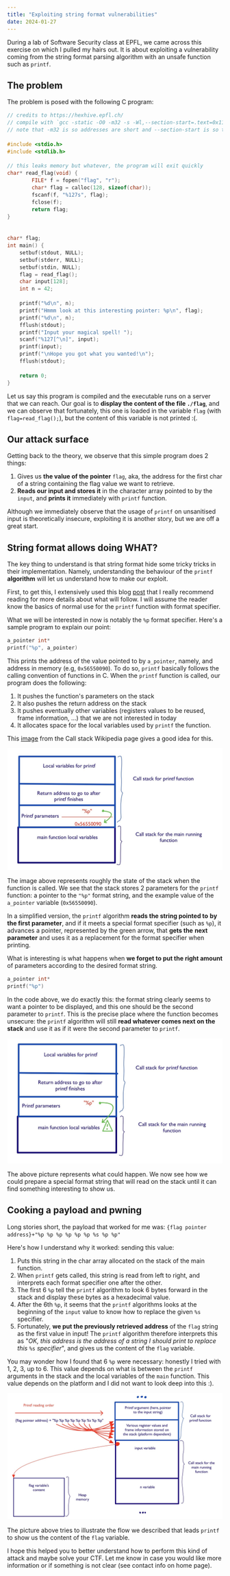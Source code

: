 ```yaml
---
title: "Exploiting string format vulnerabilities"
date: 2024-01-27
---
```


During a lab of Software Security class at EPFL, we came across this exercise on
which I pulled my hairs out. It is about exploiting a vulnerability coming from
the string format parsing algorithm with an unsafe function such as `printf`.

## The problem

The problem is posed with the following C program:

```c
// credits to https://hexhive.epfl.ch/
// compile with `gcc -static -O0 -m32 -s -Wl,--section-start=.text=0x11111111 2.c`
// note that -m32 is so addresses are short and --section-start is so there's no NULL in the address

#include <stdio.h>
#include <stdlib.h>

// this leaks memory but whatever, the program will exit quickly
char* read_flag(void) {
        FILE* f = fopen("flag", "r");
        char* flag = calloc(128, sizeof(char));
        fscanf(f, "%127s", flag);
        fclose(f);
        return flag;
}


char* flag;
int main() {
    setbuf(stdout, NULL);
    setbuf(stderr, NULL);
    setbuf(stdin, NULL);
    flag = read_flag();
    char input[128];
    int n = 42;

    printf("%d\n", n);
    printf("Hmmm look at this interesting pointer: %p\n", flag);
    printf("%d\n", n);
    fflush(stdout);    
    printf("Input your magical spell! ");
    scanf("%127[^\n]", input);
    printf(input);
    printf("\nHope you got what you wanted!\n");
    fflush(stdout);

    return 0;
}
```

Let us say this program is compiled and the executable runs on a server that we
can reach. Our goal is to **display the content of the file `./flag`**, and we
can observe that fortunately, this one is loaded in the variable `flag` (with
`flag=read_flag();`), but the content of this variable is not printed :(.

## Our attack surface

Getting back to the theory, we observe that this simple program does 2 things:

1. Gives us **the value of the pointer** `flag`, aka, the address for the first
   char of a string containing the flag value we want to retrieve.
2. **Reads our input and stores it** in the character array pointed to by the
   `input`, and **prints it** immediately with `printf` function.

Although we immediately observe that the usage of `printf` on unsanitised input
is theoretically insecure, exploiting it is another story, but we are off a
great start.

## String format allows doing WHAT?

The key thing to understand is that string format hide some tricky tricks in
their implementation. Namely, understanding the behaviour of the `printf`
**algorithm** will let us understand how to make our exploit.

First, to get this, I extensively used this blog
[post](https://infosecwriteups.com/exploiting-format-string-vulnerability-97e3d588da1b)
that I really recommend reading for more details about what will follow. I will
assume the reader know the basics of normal use for the `printf` function with
format specifier.

What we will be interested in now is notably the `%p` format specifier. Here's a
sample program to explain our point:

```c
a_pointer int*
printf("%p", a_pointer)
```

This prints the address of the value pointed to by `a_pointer`, namely, and
address in memory (e.g, `0x56550090`). To do so, `printf` basically follows the
calling convention of functions in C. When the `printf` function is called, our program does the following:

1. It pushes the function's parameters on the stack
1. It also pushes the return address on the stack
1. It pushes eventually other variables (registers values to be reused, frame
   information, ...) that we are not interested in today
1. It allocates space for the local variables used by `printf` the function.

This
[image](https://commons.wikimedia.org/wiki/File:Call_stack_layout.svg#/media/File:Call_stack_layout.svg)
from the Call stack Wikipedia page gives a good idea for this.

![`normal_printf`](/assets/normal_printf.jpg)

The image above represents roughly the state of the stack when the function is
called. We see that the stack stores 2 parameters for the `printf` function: a
pointer to the `"%p"` format string, and the example value of the `a_pointer`
variable (`0x56550090`).

In a simplified version, the `printf` algorithm **reads the string pointed to**
**by the first parameter**, and if it meets a special format specifier (such as
`%p`), it advances a pointer, represented by the green arrow, that **gets the**
**next parameter** and uses it as a replacement for the format specifier when
printing.

What is interesting is what happens when **we forget to put the right amount**
of parameters according to the desired format string.

```c
a_pointer int*
printf("%p")
```

In the code above, we do exactly this: the format string clearly seems to want a
pointer to be displayed, and this one should be the second parameter to
`printf`. This is the precise place where the function becomes unsecure: the
`printf` algorithm will still **read whatever comes next on the stack** and use
it as if it were the second parameter to `printf`.

![`bad_printf`](/assets/bad_printf.jpg)

The above picture represents what could happen. We now see how we could prepare
a special format string that will read on the stack until it can find something
interesting to show us.

## Cooking a payload and pwning

Long stories short, the payload that worked for me was:
`{flag pointer address}+"%p %p %p %p %p %p %s %p %p"`

Here's how I understand why it worked: sending this value:

1. Puts this string in the char array allocated on the stack of the main
   function.
1. When `printf` gets called, this string is read from left to right, and
interprets each format specifier one after the other.
1. The first 6 `%p` tell the `printf` algorithm to look 6 bytes forward in the
stack and display these bytes as a hexadecimal value.
1. After the 6th `%p`, it seems that the `printf` algorithms looks at the
beginning of the `input` value to know how to replace the given `%s` specifier.
1. Fortunately, **we put the previously retrieved address** of the `flag` string
as the first value in input! The `printf` algorithm therefore interprets this as
"*OK, this address is the address of a string I should print to replace this*
`%s` *specifier*", and gives us the content of the `flag` variable.

You may wonder how I found that 6 `%p` were necessary: honestly I tried with 1,
2, 3, up to 6. This value depends on what is between the `printf` arguments in
the stack and the local variables of the `main` function. This value depends on
the platform and I did not want to look deep into this :).

![`printf_pwn`](/assets/printf_pwn.jpg)

The picture above tries to illustrate the flow we described that leads `printf`
to show us the content of the `flag` variable.

I hope this helped you to better understand how to perform this kind of attack
and maybe solve your CTF. Let me know in case you would like more information or
if something is not clear (see contact info on home page).
